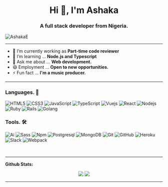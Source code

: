 <h1 align="center">Hi 👋, I'm Ashaka </h1>
<h3 align="center">A full stack developer from Nigeria.</h3>
 <p align="left"> <img src="https://komarev.com/ghpvc/?username=AshakaE&label=Views&color=blue&style=plastic" alt="AshakaE" /> </p>
 <!-- in your header -->
<link rel="stylesheet" href="https://cdn.jsdelivr.net/gh/devicons/devicon@v2.9.0/devicon.min.css">

<!-- in your body -->
<i class="devicon-javascript-plain"></i>
 
---
- 🔭 I’m currently working as **Part-time code reviewer**
- 🌱 I’m learning ... **Node.js and Typescript**
- 💬 Ask me about ... **Web development.**
- 😄 Employment ... **Open to new opportunities.**
- ⚡ Fun fact ... **I'm a music producer.**
<!-- - 📫 How to reach me [Mail](mailto:ashakaegerega@gmail.com) -->
---

### Languages. 🚧 

![HTML5](https://icongr.am/devicon/html5-original.svg?size=50&color=currentColor)
![CSS3](https://icongr.am/devicon/css3-original.svg?size=50&color=currentColor)
![JavaScript](https://icongr.am/devicon/javascript-original.svg?size=50&color=currentColor)
![TypeScript](https://icongr.am/devicon/typescript-original.svg?size=50&color=currentColor)
![Vuejs](https://icongr.am/devicon/vuejs-original.svg?size=50&color=currentColor)
![React](https://icongr.am/devicon/react-original.svg?size=50&color=currentColor)
![Nodejs](https://icongr.am/devicon/nodejs-original.svg?size=50&color=currentColor)
![Ruby](https://icongr.am/devicon/ruby-original.svg?size=50&color=currentColor)
![Rails](https://icongr.am/devicon/rails-original-wordmark.svg?size=50&color=currentColor)
![Golang](https://icongr.am/devicon/go-original.svg?size=50&color=currentColor)

### Tools. 🛠 

![Ai](https://icongr.am/devicon/illustrator-plain.svg?size=50&color=currentColor)
![Sass](https://icongr.am/devicon/sass-original.svg?size=50&color=currentColor)
![Npm](https://icongr.am/devicon/npm-original-wordmark.svg?size=50&color=currentColor)
![Postgresql](https://icongr.am/devicon/postgresql-original.svg?size=50&color=currentColor)
![MongoDB](https://icongr.am/devicon/mongodb-original.svg?size=50&color=currentColor)
![Git](https://icongr.am/devicon/git-original.svg?size=50&color=currentColor)
![GitHub](https://icongr.am/devicon/github-original.svg?size=50&color=currentColor)
![Heroku](https://icongr.am/devicon/heroku-original.svg?size=50&color=currentColor)
![Slack](https://icongr.am/devicon/slack-original.svg?size=50&color=currentColor)
![Webpack](https://icongr.am/devicon/webpack-original.svg?size=58&color=currentColor)


<br/>


---

**Github Stats:**

<p align="center">
  
  <img src="https://github-readme-stats.vercel.app/api?username=AshakaE&hide=stars&show_icons=true&theme=algolia&line_height=32">
  <img src="https://github-readme-stats.vercel.app/api/top-langs/?username=AshakaE&count_private=true&theme=algolia">

</p>

---


